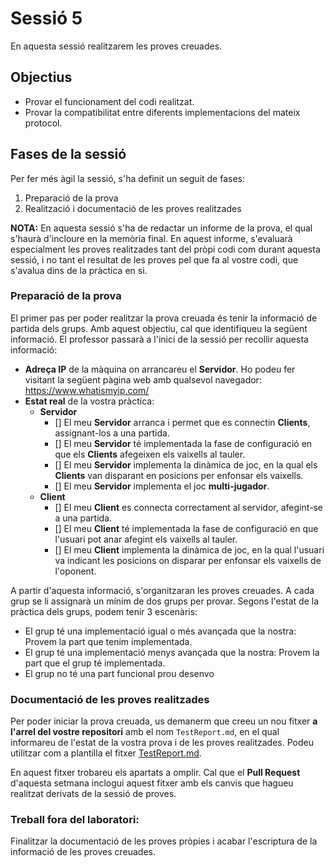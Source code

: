 # Sessió 5

En aquesta sessió realitzarem les proves creuades.

## Objectius

- Provar el funcionament del codi realitzat.
- Provar la compatibilitat entre diferents implementacions del mateix protocol.


## Fases de la sessió 

Per fer més àgil la sessió, s'ha definit un seguit de fases:

1. Preparació de la prova
2. Realització i documentació de les proves realitzades

**NOTA:** En aquesta sessió s'ha de redactar un informe de la prova, el qual s'haurà d'incloure en la memòria final. En aquest informe, s'evaluarà especialment les proves realitzades tant del pròpi codi com durant aquesta sessió, i no tant el resultat de les proves pel que fa al vostre codi, que s'avalua dins de la pràctica en si.

### Preparació de la prova

El primer pas per poder realitzar la prova creuada és tenir la informació de partida dels grups. Amb aquest objectiu, cal que identifiqueu la següent informació. El professor passarà a l'inici de la sessió per recollir aquesta informació:

- **Adreça IP** de la màquina on arrancareu el __Servidor__. Ho podeu fer visitant la següent pàgina web amb qualsevol navegador: https://www.whatismyip.com/
- **Estat real** de la vostra pràctica:
  - __Servidor__
    - [] El meu __Servidor__ arranca i permet que es connectin __Clients__, assignant-los a una partida.
    - [] El meu __Servidor__ té implementada la fase de configuració en que els __Clients__ afegeixen els vaixells al tauler.
    - [] El meu __Servidor__ implementa la dinàmica de joc, en la qual els __Clients__ van disparant en posicions per enfonsar els vaixells.
    - [] El meu __Servidor__ implementa el joc **multi-jugador**.
  - __Client__
    - [] El meu __Client__ es connecta correctament al servidor, afegint-se a una partida.
    - [] El meu __Client__ té implementada la fase de configuració en que l'usuari pot anar afegint els vaixells al tauler.
    - [] El meu __Client__ implementa la dinàmica de joc, en la qual l'usuari va indicant les posicions on disparar per enfonsar els vaixells de l'oponent.
  
A partir d'aquesta informació, s'organitzaran les proves creuades. A cada grup se li assignarà un mínim de dos grups per provar. Segons l'estat de la pràctica dels grups, podem tenir 3 escenàris:

- El grup té una implementació igual o més avançada que la nostra: Provem la part que tenim implementada.
- El grup té una implementació menys avançada que la nostra: Provem la part que el grup té implementada.
- El grup no té una part funcional prou desenvo

### Documentació de les proves realitzades

Per poder iniciar la prova creuada, us demanerm que creeu un nou fitxer **a l'arrel del vostre repositori** amb el nom `TestReport.md`, en el qual informareu de l'estat de la vostra prova i de les proves realitzades. Podeu utilitzar com a plantilla el fitxer [TestReport.md](../template/TestReport.md).

En aquest fitxer trobareu els apartats a omplir. Cal que el **Pull Request** d'aquesta setmana inclogui aquest fitxer amb els canvis que hagueu realitzat derivats de la sessió de proves.

### Treball fora del laboratori:

Finalitzar la documentació de les proves pròpies i acabar l'escriptura de la informació de les proves creuades.

